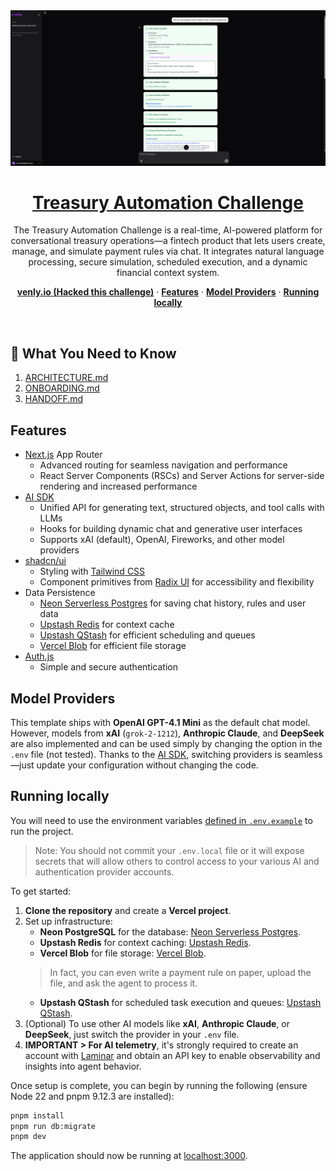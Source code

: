 <a href="https://treasury-automation-two.vercel.app">
  <img alt="Treasury Automation Challenge." src="app/(chat)/opengraph-image.png">
  <h1 align="center">Treasury Automation Challenge</h1>
</a>

<p align="center">
    The Treasury Automation Challenge is a real-time, AI-powered platform for conversational treasury operations—a fintech product that lets users create, manage, and simulate payment rules via chat. It integrates natural language processing, secure simulation, scheduled execution, and a dynamic financial context system.
</p>

<p align="center">
  <a href="https://www.venly.io/"><strong>venly.io (Hacked this challenge)</strong></a> ·
  <a href="#features"><strong>Features</strong></a> ·
  <a href="#model-providers"><strong>Model Providers</strong></a> ·
  <a href="#running-locally"><strong>Running locally</strong></a>
</p>
<br/>

## 📌 What You Need to Know

1. [ARCHITECTURE.md](./docs/ARCHITECTURE.md)
2. [ONBOARDING.md](./docs/ONBOARDING.md)
3. [HANDOFF.md](./docs/HANDOFF.md)

## Features

- [Next.js](https://nextjs.org) App Router
  - Advanced routing for seamless navigation and performance
  - React Server Components (RSCs) and Server Actions for server-side rendering and increased performance
- [AI SDK](https://sdk.vercel.ai/docs)
  - Unified API for generating text, structured objects, and tool calls with LLMs
  - Hooks for building dynamic chat and generative user interfaces
  - Supports xAI (default), OpenAI, Fireworks, and other model providers
- [shadcn/ui](https://ui.shadcn.com)
  - Styling with [Tailwind CSS](https://tailwindcss.com)
  - Component primitives from [Radix UI](https://radix-ui.com) for accessibility and flexibility
- Data Persistence
  - [Neon Serverless Postgres](https://vercel.com/marketplace/neon) for saving chat history, rules and user data
  - [Upstash Redis](https://vercel.com/marketplace/upstash) for context cache
  - [Upstash QStash](https://upstash.com/docs/qstash/overall/getstarted) for efficient scheduling and queues
  - [Vercel Blob](https://vercel.com/storage/blob) for efficient file storage
- [Auth.js](https://authjs.dev)
  - Simple and secure authentication

## Model Providers

This template ships with **OpenAI GPT-4.1 Mini** as the default chat model. However, models from **xAI** (`grok-2-1212`), **Anthropic Claude**, and **DeepSeek** are also implemented and can be used simply by changing the option in the `.env` file (not tested). Thanks to the [AI SDK](https://sdk.vercel.ai/docs), switching providers is seamless—just update your configuration without changing the code.


## Running locally

You will need to use the environment variables [defined in `.env.example`](.env.example) to run the project. 

> Note: You should not commit your `.env.local` file or it will expose secrets that will allow others to control access to your various AI and authentication provider accounts.

To get started:

1. **Clone the repository** and create a **Vercel project**.
2. Set up infrastructure:
   * **Neon PostgreSQL** for the database: [Neon Serverless Postgres](https://vercel.com/marketplace/neon).
   * **Upstash Redis** for context caching: [Upstash Redis](https://vercel.com/marketplace/upstash).
   * **Vercel Blob** for file storage: [Vercel Blob](https://vercel.com/docs/storage/vercel-blob).
   > In fact, you can even write a payment rule on paper, upload the file, and ask the agent to process it.
   * **Upstash QStash** for scheduled task execution and queues: [Upstash QStash](https://console.upstash.com/).
3. (Optional) To use other AI models like **xAI**, **Anthropic Claude**, or **DeepSeek**, just switch the provider in your `.env` file.
4. **IMPORTANT > For AI telemetry**, it's strongly required to create an account with [Laminar](https://laminar.ai) and obtain an API key to enable observability and insights into agent behavior.

Once setup is complete, you can begin by running the following (ensure Node 22 and pnpm 9.12.3 are installed):

```bash
pnpm install
pnpm run db:migrate
pnpm dev
```

The application should now be running at [localhost:3000](http://localhost:3000).
